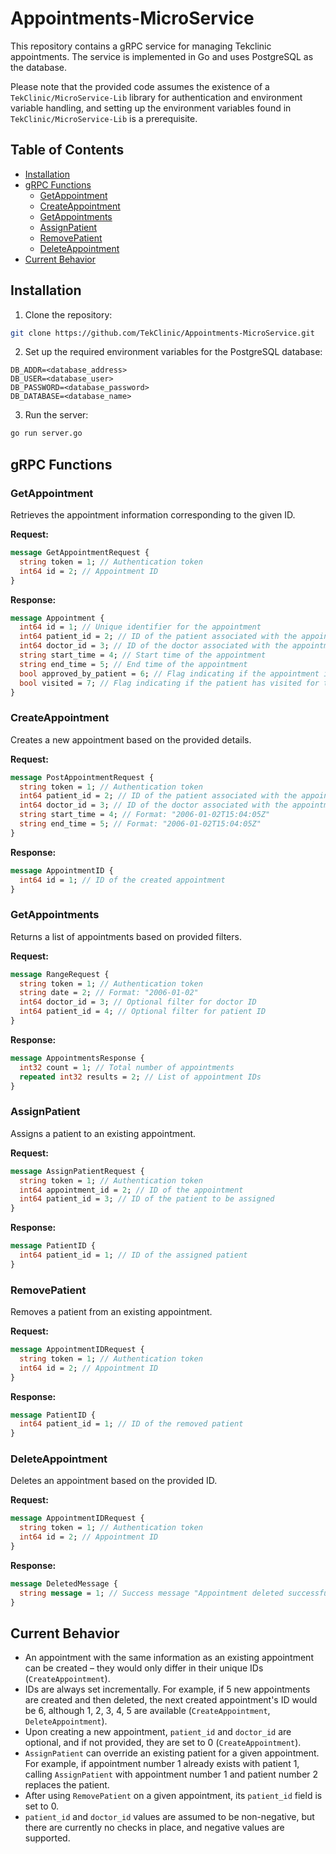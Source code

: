# Appointments-MicroService

This repository contains a gRPC service for managing Tekclinic appointments. The service is implemented in Go and uses PostgreSQL as the database.

Please note that the provided code assumes the existence of a `TekClinic/MicroService-Lib` library for authentication and environment variable handling, and setting up the environment variables found in 
`TekClinic/MicroService-Lib` is a prerequisite.

## Table of Contents

- [Installation](#installation)
- [gRPC Functions](#grpc-functions)
  - [GetAppointment](#getappointment)
  - [CreateAppointment](#createappointment)
  - [GetAppointments](#getappointments)
  - [AssignPatient](#assignpatient)
  - [RemovePatient](#removepatient)
  - [DeleteAppointment](#deleteappointment)
- [Current Behavior](#current-behavior)

## Installation

1. Clone the repository:

```bash
git clone https://github.com/TekClinic/Appointments-MicroService.git
```

2. Set up the required environment variables for the PostgreSQL database:

```
DB_ADDR=<database_address>
DB_USER=<database_user>
DB_PASSWORD=<database_password>
DB_DATABASE=<database_name>
```

3. Run the server:

```bash
go run server.go
```

## gRPC Functions

### GetAppointment

Retrieves the appointment information corresponding to the given ID.

**Request:**

```protobuf
message GetAppointmentRequest {
  string token = 1; // Authentication token
  int64 id = 2; // Appointment ID
}
```

**Response:**

```protobuf
message Appointment {
  int64 id = 1; // Unique identifier for the appointment
  int64 patient_id = 2; // ID of the patient associated with the appointment
  int64 doctor_id = 3; // ID of the doctor associated with the appointment
  string start_time = 4; // Start time of the appointment
  string end_time = 5; // End time of the appointment
  bool approved_by_patient = 6; // Flag indicating if the appointment is approved by the patient
  bool visited = 7; // Flag indicating if the patient has visited for the appointment
}
```

### CreateAppointment

Creates a new appointment based on the provided details.

**Request:**

```protobuf
message PostAppointmentRequest {
  string token = 1; // Authentication token
  int64 patient_id = 2; // ID of the patient associated with the appointment
  int64 doctor_id = 3; // ID of the doctor associated with the appointment
  string start_time = 4; // Format: "2006-01-02T15:04:05Z"
  string end_time = 5; // Format: "2006-01-02T15:04:05Z"
}
```

**Response:**

```protobuf
message AppointmentID {
  int64 id = 1; // ID of the created appointment
}
```

### GetAppointments

Returns a list of appointments based on provided filters.

**Request:**

```protobuf
message RangeRequest {
  string token = 1; // Authentication token
  string date = 2; // Format: "2006-01-02"
  int64 doctor_id = 3; // Optional filter for doctor ID
  int64 patient_id = 4; // Optional filter for patient ID
}
```

**Response:**

```protobuf
message AppointmentsResponse {
  int32 count = 1; // Total number of appointments
  repeated int32 results = 2; // List of appointment IDs
}
```

### AssignPatient

Assigns a patient to an existing appointment.

**Request:**

```protobuf
message AssignPatientRequest {
  string token = 1; // Authentication token
  int64 appointment_id = 2; // ID of the appointment
  int64 patient_id = 3; // ID of the patient to be assigned
}
```

**Response:**

```protobuf
message PatientID {
  int64 patient_id = 1; // ID of the assigned patient
}
```

### RemovePatient

Removes a patient from an existing appointment.

**Request:**

```protobuf
message AppointmentIDRequest {
  string token = 1; // Authentication token
  int64 id = 2; // Appointment ID
}
```

**Response:**

```protobuf
message PatientID {
  int64 patient_id = 1; // ID of the removed patient
}
```

### DeleteAppointment

Deletes an appointment based on the provided ID.

**Request:**

```protobuf
message AppointmentIDRequest {
  string token = 1; // Authentication token
  int64 id = 2; // Appointment ID
}
```

**Response:**

```protobuf
message DeletedMessage {
  string message = 1; // Success message "Appointment deleted successfully"
}
```

## Current Behavior

- An appointment with the same information as an existing appointment can be created – they would only differ in their unique IDs (`CreateAppointment`).
- IDs are always set incrementally. For example, if 5 new appointments are created and then deleted, the next created appointment's ID would be 6, although 1, 2, 3, 4, 5 are available (`CreateAppointment`, `DeleteAppointment`).
- Upon creating a new appointment, `patient_id` and `doctor_id` are optional, and if not provided, they are set to 0 (`CreateAppointment`).
- `AssignPatient` can override an existing patient for a given appointment. For example, if appointment number 1 already exists with patient 1, calling `AssignPatient` with appointment number 1 and patient number 2 replaces the patient.
- After using `RemovePatient` on a given appointment, its `patient_id` field is set to 0.
- `patient_id` and `doctor_id` values are assumed to be non-negative, but there are currently no checks in place, and negative values are supported.